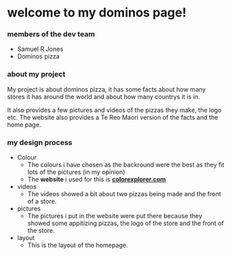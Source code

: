 # welcome to my dominos page!

 ### members of the dev team
- Samuel R Jones
- Dominos pizza

### about my project

My project is about dominos pizza, it has some facts about how many
stores it has around the world and about how many countrys it is in.

It also provides a few pictures and videos of the pizzas they make,
the logo etc. The website also provides a Te Reo Maori version of the
facts and the home page.

### my design process

- Colour
  * The colours i have chosen as the backround were the best as they fit lots of the pictures (in my opinion)
  * The **website** i used for this is [**colorexplorer.com**](http://www.colorexplorer.com/imageimport.aspx)
- videos
  * The videos showed a bit about two pizzas being made and the front of a store.
- pictures
  * The pictures i put in the website were put there because they showed some appitizing pizzas, the logo of the store and the front of the store.
- layout
  * This is the layout of the homepage.
